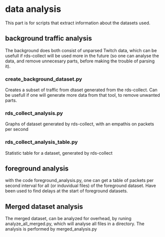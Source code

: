 # data analysis
This part is for scripts that extract information about the datasets used.

## background traffic analysis
The background does both consist of unparsed Twitch data, which can be usefull if rds-collect will be used more in the future (so one can analyse the data, and remove unnecesary parts, before making the trouble of parsing it).

### create_background_dataset.py
Creates a subset of traffic from dtaset generated from the rds-collect. Can be usefull if one will generate more data from that tool, to remove unwanted parts. 

### rds_collect_analysis.py
Graphs of dataset generated by rds-collect, with an empathis on packets per second

### rds_collect_analysis_table.py
Statistic table for a dataset, generated by rds-collect


## foreground analysis
with the code foreground_analysis.py, one can get a table of packets per second interval for all (or induvidual files) of the foreground dataset. Have been used to find delays at the start of foreground datasets. 


## Merged dataset analysis
The merged dataset, can be analyzed for overhead, by runing analyze_all_merged.py, which will analyse all files in a directory. The analysis is performed by merged_analysis.py